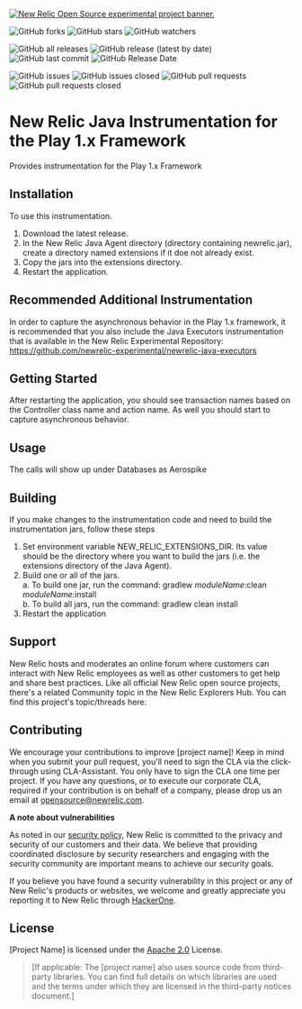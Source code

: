 
<a href="https://opensource.newrelic.com/oss-category/#new-relic-experimental"><picture><source media="(prefers-color-scheme: dark)" srcset="https://github.com/newrelic/opensource-website/raw/main/src/images/categories/dark/Experimental.png"><source media="(prefers-color-scheme: light)" srcset="https://github.com/newrelic/opensource-website/raw/main/src/images/categories/Experimental.png"><img alt="New Relic Open Source experimental project banner." src="https://github.com/newrelic/opensource-website/raw/main/src/images/categories/Experimental.png"></picture></a>

![GitHub forks](https://img.shields.io/github/forks/newrelic-experimental/newrelic-java-play-1?style=social)
![GitHub stars](https://img.shields.io/github/stars/newrelic-experimental/newrelic-java-play-1?style=social)
![GitHub watchers](https://img.shields.io/github/watchers/newrelic-experimental/newrelic-java-play-1?style=social)

![GitHub all releases](https://img.shields.io/github/downloads/newrelic-experimental/newrelic-java-play-1/total)
![GitHub release (latest by date)](https://img.shields.io/github/v/release/newrelic-experimental/newrelic-java-play-1)
![GitHub last commit](https://img.shields.io/github/last-commit/newrelic-experimental/newrelic-java-play-1)
![GitHub Release Date](https://img.shields.io/github/release-date/newrelic-experimental/newrelic-java-play-1)


![GitHub issues](https://img.shields.io/github/issues/newrelic-experimental/newrelic-java-play-1)
![GitHub issues closed](https://img.shields.io/github/issues-closed/newrelic-experimental/newrelic-java-play-1)
![GitHub pull requests](https://img.shields.io/github/issues-pr/newrelic-experimental/newrelic-java-play-1)
![GitHub pull requests closed](https://img.shields.io/github/issues-pr-closed/newrelic-experimental/newrelic-java-play-1)


# New Relic Java Instrumentation for the Play 1.x Framework

Provides instrumentation for the Play 1.x Framework

## Installation

To use this instrumentation.   
1. Download the latest release.    
2. In the New Relic Java Agent directory (directory containing newrelic.jar), create a directory named extensions if it doe not already exist.   
3. Copy the jars into the extensions directory.   
4. Restart the application.   
  
## Recommended Additional Instrumentation  
In order to capture the asynchronous behavior in the Play 1.x framework, it is recommended that you also include the Java Executors instrumentation that is available in the New Relic Experimental Repository: https://github.com/newrelic-experimental/newrelic-java-executors   
   
## Getting Started

After restarting the application, you should see transaction names based on the Controller class name and action name.  As well you should start to capture asynchronous behavior.   

## Usage

The calls will show up under Databases as Aerospike

## Building

If you make changes to the instrumentation code and need to build the instrumentation jars, follow these steps
1. Set environment variable NEW_RELIC_EXTENSIONS_DIR.  Its value should be the directory where you want to build the jars (i.e. the extensions directory of the Java Agent).   
2. Build one or all of the jars.   
a. To build one jar, run the command:  gradlew _moduleName_:clean  _moduleName_:install    
b. To build all jars, run the command: gradlew clean install
3. Restart the application
    
## Support

New Relic hosts and moderates an online forum where customers can interact with New Relic employees as well as other customers to get help and share best practices. Like all official New Relic open source projects, there's a related Community topic in the New Relic Explorers Hub. You can find this project's topic/threads here:



## Contributing
We encourage your contributions to improve [project name]! Keep in mind when you submit your pull request, you'll need to sign the CLA via the click-through using CLA-Assistant. You only have to sign the CLA one time per project.
If you have any questions, or to execute our corporate CLA, required if your contribution is on behalf of a company,  please drop us an email at opensource@newrelic.com.

**A note about vulnerabilities**

As noted in our [security policy](../../security/policy), New Relic is committed to the privacy and security of our customers and their data. We believe that providing coordinated disclosure by security researchers and engaging with the security community are important means to achieve our security goals.

If you believe you have found a security vulnerability in this project or any of New Relic's products or websites, we welcome and greatly appreciate you reporting it to New Relic through [HackerOne](https://hackerone.com/newrelic).   

## License
[Project Name] is licensed under the [Apache 2.0](http://apache.org/licenses/LICENSE-2.0.txt) License.
>[If applicable: The [project name] also uses source code from third-party libraries. You can find full details on which libraries are used and the terms under which they are licensed in the third-party notices document.]
